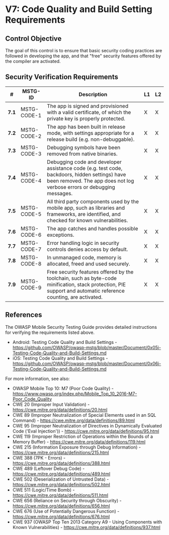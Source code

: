# V7: Code Quality and Build Setting Requirements

## Control Objective

The goal of this control is to ensure that basic security coding practices are followed in developing the app, and that "free" security features offered by the compiler are activated.

## Security Verification Requirements

| # | MSTG-ID | Description | L1 | L2 |
| -- | -------- | ---------------------- | - | - |
| **7.1** | MSTG-CODE-1 | The app is signed and provisioned with a valid certificate, of which the private key is properly protected. | X | X |
| **7.2** | MSTG-CODE-2 | The app has been built in release mode, with settings appropriate for a release build (e.g. non-debuggable). | X | X |
| **7.3** | MSTG-CODE-3 | Debugging symbols have been removed from native binaries. | X | X |
| **7.4** | MSTG-CODE-4 | Debugging code and developer assistance code (e.g. test code, backdoors, hidden settings) have been removed. The app does not log verbose errors or debugging messages. | X | X|
| **7.5** | MSTG-CODE-5 | All third party components used by the mobile app, such as libraries and frameworks, are identified, and checked for known vulnerabilities. | X | X |
| **7.6** | MSTG-CODE-6 | The app catches and handles possible exceptions.| X | X |
| **7.7** | MSTG-CODE-7 | Error handling logic in security controls denies access by default. | X | X |
| **7.8** | MSTG-CODE-8 | In unmanaged code, memory is allocated, freed and used securely.  | X | X |
| **7.9** | MSTG-CODE-9 | Free security features offered by the toolchain, such as byte-code minification, stack protection, PIE support and automatic reference counting, are activated. | X | X |

## References

The OWASP Mobile Security Testing Guide provides detailed instructions for verifying the requirements listed above.

- Android: Testing Code Quality and Build Settings - <https://github.com/OWASP/owasp-mstg/blob/master/Document/0x05i-Testing-Code-Quality-and-Build-Settings.md>
- iOS: Testing Code Quality and Build Settings - <https://github.com/OWASP/owasp-mstg/blob/master/Document/0x06i-Testing-Code-Quality-and-Build-Settings.md>

For more information, see also:

- OWASP Mobile Top 10: M7 (Poor Code Quality) - <https://www.owasp.org/index.php/Mobile_Top_10_2016-M7-Poor_Code_Quality>
- CWE 20 (Improper Input Validation) - <https://cwe.mitre.org/data/definitions/20.html>
- CWE 89 (Improper Neutralization of Special Elements used in an SQL Command) - <https://cwe.mitre.org/data/definitions/89.html>
- CWE 95 (Improper Neutralization of Directives in Dynamically Evaluated Code ('Eval Injection')) - <https://cwe.mitre.org/data/definitions/95.html>
- CWE 119 (Improper Restriction of Operations within the Bounds of a Memory Buffer) - <https://cwe.mitre.org/data/definitions/119.html>
- CWE 215 (Information Exposure through Debug Information) - <https://cwe.mitre.org/data/definitions/215.html>
- CWE 388 (7PK - Errors) - <https://cwe.mitre.org/data/definitions/388.html>
- CWE 489 (Leftover Debug Code) - <https://cwe.mitre.org/data/definitions/489.html>
- CWE 502 (Deserialization of Untrusted Data) - <https://cwe.mitre.org/data/definitions/502.html>
- CWE 511 (Logic/Time Bomb) - <https://cwe.mitre.org/data/definitions/511.html>
- CWE 656 (Reliance on Security through Obscurity) - <https://cwe.mitre.org/data/definitions/656.html>
- CWE 676 (Use of Potentially Dangerous Function)  - <https://cwe.mitre.org/data/definitions/676.html>
- CWE 937 (OWASP Top Ten 2013 Category A9 - Using Components with Known Vulnerabilities) - <https://cwe.mitre.org/data/definitions/937.html>
